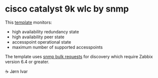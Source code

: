 cisco catalyst 9k wlc by snmp
=============================

This [template](https://www.zabbix.com/documentation/current/en/manual/xml_export_import/templates#importing) monitors:
- high availability redundancy state
- high availability peer state
- accesspoint operational state
- maximum number of supported accesspoints

The template uses
[snmp bulk requests](https://www.zabbix.com/documentation/current/en/manual/config/items/itemtypes/snmp?hl=SNMP%2Cdiscovery#native-snmp-bulk-requests)
for discovery which require Zabbix version 6.4 or greater.

☕️ Jørn Ivar
